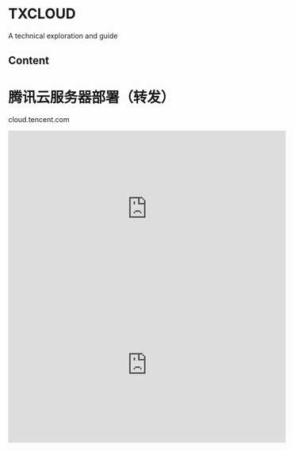 # TXCLOUD

A technical exploration and guide

## Content



# 腾讯云服务器部署（转发）



cloud.tencent.com



<iframe width="560" height="315" src="https://www.youtube.com/embed/1wC-GkPwW1M?si=ik_-ITJncol5w2xd" title="YouTube video player" frameborder="0" allow="accelerometer; autoplay; clipboard-write; encrypted-media; gyroscope; picture-in-picture; web-share" referrerpolicy="strict-origin-when-cross-origin" allowfullscreen></iframe>




<iframe width="560" height="315" src="https://www.youtube.com/embed/K4hAIH3h1q0?si=TYrvAbmLL_Khrpk0" title="YouTube video player" frameborder="0" allow="accelerometer; autoplay; clipboard-write; encrypted-media; gyroscope; picture-in-picture; web-share" referrerpolicy="strict-origin-when-cross-origin" allowfullscreen></iframe>
